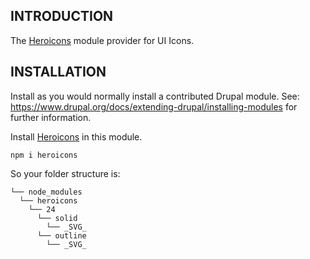 ## INTRODUCTION

The [Heroicons](https://heroicons.com) module provider for UI Icons.

## INSTALLATION

Install as you would normally install a contributed Drupal module.
See: https://www.drupal.org/docs/extending-drupal/installing-modules for further
information.

Install [Heroicons](https://www.npmjs.com/package/heroicons) in this module.

```shell
npm i heroicons
```

So your folder structure is:

```
└── node_modules
  └── heroicons
    └── 24
      └── solid
        └── _SVG_
      └── outline
        └── _SVG_
```
